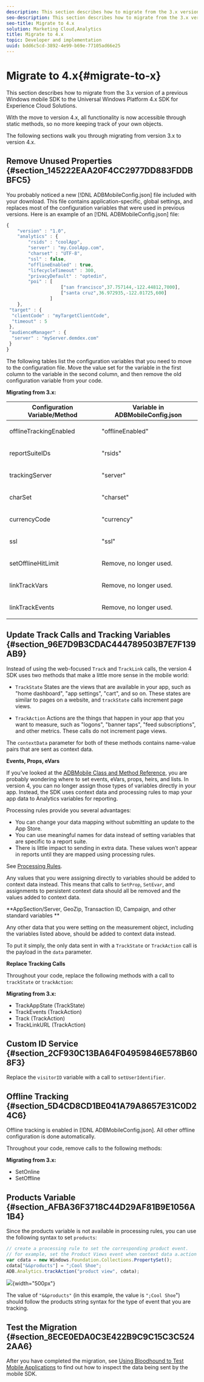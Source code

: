 ```yaml
---
description: This section describes how to migrate from the 3.x version of a previous Windows mobile SDK to the Universal Windows Platform 4.x SDK for Experience Cloud Solutions.
seo-description: This section describes how to migrate from the 3.x version of a previous Windows mobile SDK to the Universal Windows Platform 4.x SDK for Experience Cloud Solutions.
seo-title: Migrate to 4.x
solution: Marketing Cloud,Analytics
title: Migrate to 4.x
topic: Developer and implementation
uuid: bdd6c5cd-3892-4e99-b69e-77105ad66e25
---
```


# Migrate to 4.x{#migrate-to-x}

This section describes how to migrate from the 3.x version of a previous Windows mobile SDK to the Universal Windows Platform 4.x SDK for Experience Cloud Solutions.

 With the move to version 4.x, all functionality is now accessible through static methods, so no more keeping track of your own objects.

The following sections walk you through migrating from version 3.x to version 4.x.

## Remove Unused Properties {#section_145222EAA20F4CC2977DD883FDDBBFC5}

You probably noticed a new [!DNL ADBMobileConfig.json] file included with your download. This file contains application-specific, global settings, and replaces most of the configuration variables that were used in previous versions. Here is an example of an [!DNL ADBMobileConfig.json] file:

```js
{ 
    "version" : "1.0", 
    "analytics" : { 
        "rsids" : "coolApp", 
        "server" : "my.CoolApp.com", 
        "charset" : "UTF-8", 
        "ssl" : false, 
        "offlineEnabled" : true, 
        "lifecycleTimeout" : 300, 
        "privacyDefault" : "optedin", 
        "poi" : [ 
                    ["san francisco",37.757144,-122.44812,7000], 
                    ["santa cruz",36.972935,-122.01725,600] 
                ] 
    }, 
 "target" : { 
  "clientCode" : "myTargetClientCode", 
  "timeout" : 5 
 }, 
 "audienceManager" : { 
  "server" : "myServer.demdex.com" 
 } 
}
```

The following tables list the configuration variables that you need to move to the configuration file. Move the value set for the variable in the first column to the variable in the second column, and then remove the old configuration variable from your code.

**Migrating from 3.x:** 

<table id="table_3F755933E2904E7C9BBF8D89A08A2685"> 
 <thead> 
  <tr> 
   <th colname="col1" class="entry"> Configuration Variable/Method </th> 
   <th colname="col2" class="entry"> Variable in ADBMobileConfig.json </th> 
  </tr> 
 </thead>
 <tbody> 
  <tr> 
   <td colname="col1"> offlineTrackingEnabled </td> 
   <td colname="col2"> <p>"offlineEnabled" </p> </td> 
  </tr> 
  <tr> 
   <td colname="col1"> reportSuiteIDs </td> 
   <td colname="col2"> <p>"rsids" </p> </td> 
  </tr> 
  <tr> 
   <td colname="col1"> trackingServer </td> 
   <td colname="col2"> <p>"server" </p> </td> 
  </tr> 
  <tr> 
   <td colname="col1"> charSet </td> 
   <td colname="col2"> <p> "charset" </p> </td> 
  </tr> 
  <tr> 
   <td colname="col1"> currencyCode </td> 
   <td colname="col2"> <p> "currency" </p> </td> 
  </tr> 
  <tr> 
   <td colname="col1"> ssl </td> 
   <td colname="col2"> <p> "ssl" </p> </td> 
  </tr> 
  <tr> 
   <td colname="col1"> setOfflineHitLimit </td> 
   <td colname="col2"> <p>Remove, no longer used. </p> </td> 
  </tr> 
  <tr> 
   <td colname="col1"> linkTrackVars </td> 
   <td colname="col2"> <p>Remove, no longer used. </p> </td> 
  </tr> 
  <tr> 
   <td colname="col1"> linkTrackEvents </td> 
   <td colname="col2"> <p>Remove, no longer used. </p> </td> 
  </tr> 
 </tbody> 
</table>

## Update Track Calls and Tracking Variables {#section_96E7D9B3CDAC444789503B7E7F139AB9}

Instead of using the web-focused `Track` and `TrackLink` calls, the version 4 SDK uses two methods that make a little more sense in the mobile world:

* `TrackState` States are the views that are available in your app, such as "home dashboard", "app settings", "cart", and so on. These states are similar to pages on a website, and `trackState` calls increment page views. 

* `TrackAction` Actions are the things that happen in your app that you want to measure, such as "logons", "banner taps", "feed subscriptions", and other metrics. These calls do not increment page views.

The `contextData` parameter for both of these methods contains name-value pairs that are sent as context data.

**Events, Props, eVars**

If you've looked at the [ADBMobile Class and Method Reference](c-configuration/methods.md#concept_12F12E3E0E434F8CB997AF4027810EBF), you are probably wondering where to set events, eVars, props, heirs, and lists. In version 4, you can no longer assign those types of variables directly in your app. Instead, the SDK uses context data and processing rules to map your app data to Analytics variables for reporting.

Processing rules provide you several advantages:

* You can change your data mapping without submitting an update to the App Store. 
* You can use meaningful names for data instead of setting variables that are specific to a report suite. 
* There is little impact to sending in extra data. These values won’t appear in reports until they are mapped using processing rules.

See [Processing Rules](analytics/analytics.md#section_66EE762EEA5E4728864166201617DEBF).

Any values that you were assigning directly to variables should be added to context data instead. This means that calls to `SetProp`, `SetEvar`, and assignments to persistent context data should all be removed and the values added to context data.

**AppSection/Server, GeoZip, Transaction ID, Campaign, and other standard variables **

Any other data that you were setting on the measurement object, including the variables listed above, should be added to context data instead.

To put it simply, the only data sent in with a `TrackState` or `TrackAction` call is the payload in the `data` parameter.

**Replace Tracking Calls**

Throughout your code, replace the following methods with a call to `trackState` or `trackAction`:

**Migrating from 3.x:**

* TrackAppState (TrackState) 
* TrackEvents (TrackAction) 
* Track (TrackAction) 
* TrackLinkURL (TrackAction)

## Custom ID Service {#section_2CF930C13BA64F04959846E578B608F3}

Replace the `visitorID` variable with a call to `setUserIdentifier`.

## Offline Tracking {#section_5D4CD8CD1BE041A79A8657E31C0D24C6}

Offline tracking is enabled in [!DNL ADBMobileConfig.json]. All other offline configuration is done automatically.

Throughout your code, remove calls to the following methods:

**Migrating from 3.x:**

* SetOnline 
* SetOffline

## Products Variable {#section_AFBA36F3718C44D29AF81B9E1056A1B4}

Since the products variable is not available in processing rules, you can use the following syntax to set `products`:

```js
// create a processing rule to set the corresponding product event. 
// for example, set the Product Views event when context data a.action = "product view" 
var cdata = new Windows.Foundation.Collections.PropertySet(); 
cdata["&&products"] = ";Cool Shoe"; 
ADB.Analytics.trackAction("product view", cdata);
```

![](assets/prod-view.png){width="500px"}

The value of `"&&products"` (in this example, the value is `";Cool Shoe`") should follow the products string syntax for the type of event that you are tracking.

## Test the Migration {#section_8ECE0EDA0C3E422B9C9C15C3C5242AA6}

After you have completed the migration, see [Using Bloodhound to Test Mobile Applications](bloodhound.md#concept_20BC9E1C41F24A98BF862CF57DD608DA) to find out how to inspect the data being sent by the mobile SDK. 
